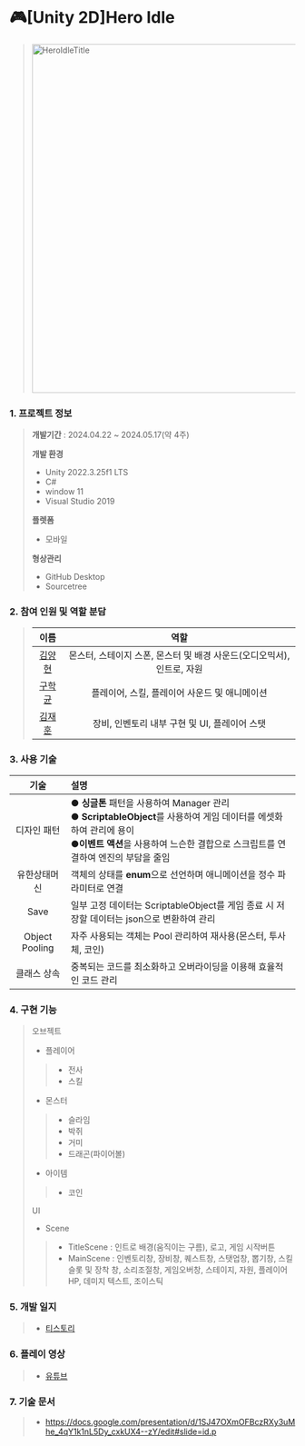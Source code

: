 # 🎮[Unity 2D]Hero Idle

 > <img width="614" alt="HeroIdleTitle" src="https://github.com/yangstar98/Hero-Idle-portfolio/assets/167849650/2987c8e7-b407-423c-b6f9-64bed01859b7">

### 1. 프로젝트 정보

> **개발기간** : 2024.04.22 ~ 2024.05.17(약 4주)
>
> **개발 환경**
> - Unity 2022.3.25f1 LTS
> - C#
> - window 11
> - Visual Studio 2019
>
> **플렛폼**
>
> - 모바일
> 
>  **형상관리**
> - GitHub Desktop
> - Sourcetree

### 2. 참여 인원 및 역할 분담

> |                    이름                   |     역할      |
> | :---------------------------------------: | :-----------: |
> | [김양현](https://github.com/yangstar98) | 몬스터, 스테이지 스폰, 몬스터 및 배경 사운드(오디오믹서), 인트로, 자원|
> |  [구학균](https://github.com/GoNyGuI)   | 플레이어, 스킬, 플레이어 사운드 및 애니메이션 |
> |  [김재훈](https://github.com/JaerHoon)  | 장비, 인벤토리 내부 구현 및 UI, 플레이어 스탯 |

### 3. 사용 기술

| 기술 | 설명 |
|:---:|:---|
| 디자인 패턴 | ● **싱글톤** 패턴을 사용하여 Manager 관리 <br> ● **ScriptableObject**를 사용하여 게임 데이터를 에셋화하여 관리에 용이<br> ●**이벤트 액션**을 사용하여 느슨한 결합으로 스크립트를 연결하여 엔진의 부담을 줄임|
| 유한상태머신 | 객체의 상태를 **enum**으로 선언하며 애니메이션을 정수 파라미터로 연결  |
| Save | 일부 고정 데이터는 ScriptableObject를 게임 종료 시 저장할 데이터는 json으로 변환하여 관리 |
| Object Pooling | 자주 사용되는 객체는 Pool 관리하여 재사용(몬스터, 투사체, 코인) |
| 클래스 상속 | 중복되는 코드를 최소화하고 오버라이딩을 이용해 효율적인 코드 관리 |

### 4. 구현 기능

> 오브젝트
> - 플레이어
>> - 전사
>> - 스킬
> - 몬스터
>> - 슬라임
>> - 박쥐
>> - 거미
>> - 드래곤(파이어볼)
> - 아이템
>> - 코인
>>
> UI
> - Scene
>> - TitleScene : 인트로 배경(움직이는 구름), 로고, 게임 시작버튼
>> - MainScene : 인벤토리창,  장비창, 퀘스트창, 스탯업창, 뽑기창, 스킬슬롯 및 장착 창, 소리조절창, 게임오버창, 스테이지, 자원, 플레이어 HP, 데미지 텍스트, 조이스틱

### 5. 개발 일지

> - [티스토리](https://yangstar.tistory.com/category/%EB%B0%A9%EC%B9%98%ED%98%95%20%EA%B2%8C%EC%9E%84%20%ED%8C%80%20%ED%94%84%EB%A1%9C%EC%A0%9D%ED%8A%B8%28Hero%20Idle%29)

### 6. 플레이 영상

> - [유튜브](https://youtu.be/JWQJ6-yybFE)

### 7. 기술 문서

> - https://docs.google.com/presentation/d/1SJ47OXmOFBczRXy3uMhe_4qY1k1nL5Dy_cxkUX4--zY/edit#slide=id.p





